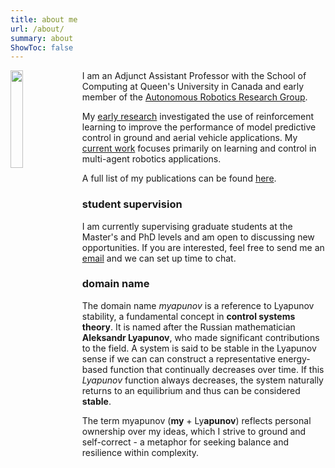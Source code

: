 ```yaml
---
title: about me
url: /about/
summary: about
ShowToc: false
---
```


<p float="right">
  <img src="/img/me2.JPEG" width="20%" style="float: left; margin: 0 1em 0 0;"/>
</p>

I am an Adjunct Assistant Professor with the School of Computing at Queen's University in Canada and early member of the [Autonomous Robotics Research Group](https://labs.cs.queensu.ca/quarrg/).

 My [early research](http://hdl.handle.net/1974/24245) investigated the use of reinforcement learning to improve the performance of model predictive control in ground and aerial vehicle applications. My [current work](https://doi.org/10.1016/j.automatica.2025.112221) focuses primarily on learning and control in multi-agent robotics applications. 

A full list of my publications can be found [here](https://scholar.google.com/citations?user=RGlv4ZUAAAAJ&hl=en).

### student supervision 

I am currently supervising graduate students at the Master's and PhD levels and am open to discussing new opportunities. If you are interested, feel free to send me an <a href="mailto:p.jardine@queensu.ca">email</a> and we can set up time to chat.

### domain name

The domain name *myapunov* is a reference to Lyapunov stability, a fundamental concept in **control systems theory**. It is named after the Russian mathematician **Aleksandr Lyapunov**, who made significant contributions to the field. A system is said to be stable in the Lyapunov sense if we can can construct a representative energy-based function that continually decreases over time. If this *Lyapunov* function always decreases, the system naturally returns to an equilibrium and thus can be considered **stable**.

The term myapunov (**my** + Ly**apunov**) reflects personal ownership over my ideas, which I strive to ground and self-correct - a metaphor for seeking balance and resilience within complexity.
